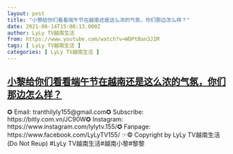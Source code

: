 ```yaml
---
layout: post
title: "小黎给你们看看端午节在越南还是这么浓的气氛，你们那边怎么样？"
date: 2021-06-14T15:00:13.000Z
author: LyLy TV越南生活
from: https://www.youtube.com/watch?v=WDPtBan3J1M
tags: [ LyLy TV越南生活 ]
categories: [ LyLy TV越南生活 ]
---
```

<!--1623682813000-->
[小黎给你们看看端午节在越南还是这么浓的气氛，你们那边怎么样？](https://www.youtube.com/watch?v=WDPtBan3J1M)
------

<div>
✪ Email: tranthilyly155@gmail.com✪ Subscribe: https://bitly.com.vn/JC90W✪ Instagram: https://www.instagram.com/lylytv.155/✪  Fanpage: https://www.facebook.com/LyLyTV155/ ☞© Copyright by LyLy TV越南生活 (Do Not Reup) #LyLy TV越南生活#越南小黎#黎黎
</div>
